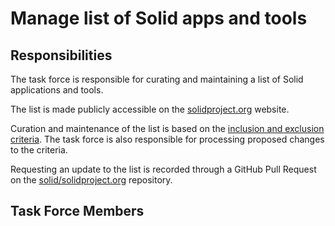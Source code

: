 # Manage list of Solid apps and tools

## Responsibilities

The task force is responsible for curating and maintaining a list of Solid applications and tools.

The list is made publicly accessible on the [solidproject.org](https://solidproject.org/) website.

Curation and maintenance of the list is based on the [inclusion and exclusion criteria](https://solidproject.org/apps#app-inclusion-and-exclusion-criteria). The task force is also responsible for processing proposed changes to the criteria.

Requesting an update to the list is recorded through a GitHub Pull Request on the [solid/solidproject.org](https://github.com/solid/solidproject.org/pulls) repository.

## Task Force Members
